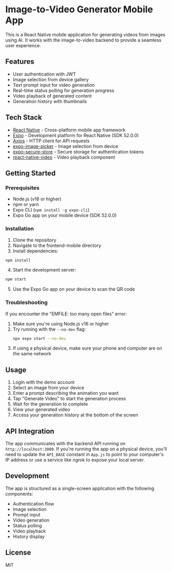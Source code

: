 # Image-to-Video Generator Mobile App

This is a React Native mobile application for generating videos from images using AI. It works with the image-to-video backend to provide a seamless user experience.

## Features

- User authentication with JWT
- Image selection from device gallery
- Text prompt input for video generation
- Real-time status polling for generation progress
- Video playback of generated content
- Generation history with thumbnails

## Tech Stack

- [React Native](https://reactnative.dev/) - Cross-platform mobile app framework
- [Expo](https://expo.dev/) - Development platform for React Native (SDK 52.0.0)
- [Axios](https://axios-http.com/) - HTTP client for API requests
- [expo-image-picker](https://docs.expo.dev/versions/latest/sdk/imagepicker/) - Image selection from device
- [expo-secure-store](https://docs.expo.dev/versions/latest/sdk/securestore/) - Secure storage for authentication tokens
- [react-native-video](https://github.com/react-native-video/react-native-video) - Video playback component

## Getting Started

### Prerequisites

- Node.js (v16 or higher)
- npm or yarn
- Expo CLI (`npm install -g expo-cli`)
- Expo Go app on your mobile device (SDK 52.0.0)

### Installation

1. Clone the repository
2. Navigate to the frontend-mobile directory
3. Install dependencies:

```bash
npm install
```

4. Start the development server:

```bash
npm start
```

5. Use the Expo Go app on your device to scan the QR code

### Troubleshooting

If you encounter the "EMFILE: too many open files" error:

1. Make sure you're using Node.js v16 or higher
2. Try running with the `--no-dev` flag:
   ```bash
   npx expo start --no-dev
   ```
3. If using a physical device, make sure your phone and computer are on the same network

## Usage

1. Login with the demo account
2. Select an image from your device
3. Enter a prompt describing the animation you want
4. Tap "Generate Video" to start the generation process
5. Wait for the generation to complete
6. View your generated video
7. Access your generation history at the bottom of the screen

## API Integration

The app communicates with the backend API running on `http://localhost:3000`. If you're running the app on a physical device, you'll need to update the `API_BASE` constant in `App.js` to point to your computer's IP address or use a service like ngrok to expose your local server.

## Development

The app is structured as a single-screen application with the following components:

- Authentication flow
- Image selection
- Prompt input
- Video generation
- Status polling
- Video playback
- History display

## License

MIT 
